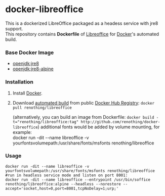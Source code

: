 # docker-libreoffice
This is a dockerized LibreOffice packaged as a headess service with jre8 support.  
This repository contains **Dockerfile** of [Libreoffice](http://www.libreoffice.org/) for [Docker](https://www.docker.com/)'s automated build.

### Base Docker Image

* [openjdk:jre8](https://hub.docker.com/_/openjdk/)
* [openjdk:jre8-alpine](https://hub.docker.com/_/openjdk/)

### Installation

1. Install [Docker](https://www.docker.com/).

2. Download [automated build](https://hub.docker.com/r/renothing/libreoffice/) from public [Docker Hub Registry](https://registry.hub.docker.com/): `docker pull renothing/libreoffice`

   (alternatively, you can build an image from Dockerfile: `docker build -t="renothing/libreoffice:tag" http://github.com/renothing/docker-libreoffice`)
   additional fonts would be added by volume mounting, for example:  
   docker run -dit --name libreoffice -v yourfontsvolumepath:/usr/share/fonts/msfonts renothing/libreoffice

### Usage

    docker run -dit --name libreoffice -v yourfontsvolumepath:/usr/share/fonts/msfonts renothing/libreoffice  
    #run in headless service mode and listen on port 8001:
    docker run -dit --name libreoffice --entrypoint /usr/bin/soffice renothing/libreoffice:alpine --headless --norestore --accept='socket,host=0,port=8001,tcpNoDelay=1;urp;'

